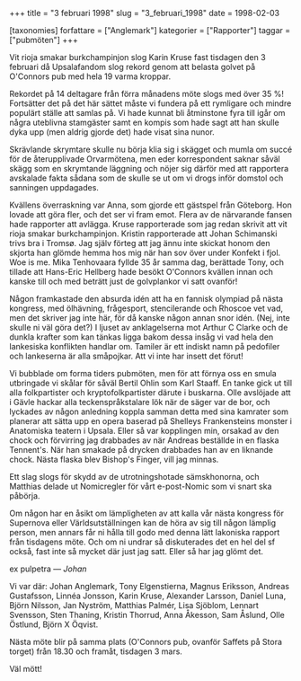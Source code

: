 +++
title = "3 februari 1998"
slug = "3_februari_1998"
date = 1998-02-03

[taxonomies]
forfattare = ["Anglemark"]
kategorier = ["Rapporter"]
taggar = ["pubmöten"]
+++

Vit rioja smakar burkchampinjon slog Karin Kruse fast tisdagen den 3 februari då Upsalafandom slog rekord genom att belasta golvet på O'Connors pub med hela 19 varma kroppar.

Rekordet på 14 deltagare från förra månadens möte slogs med över 35 %! Fortsätter det på det här sättet måste vi fundera på ett rymligare och mindre populärt ställe att samlas på. Vi hade kunnat bli åtminstone fyra till igår om några uteblivna stamgäster samt en kompis som hade sagt att han skulle dyka upp (men aldrig gjorde det) hade visat sina nunor.

<!-- more -->

Skrävlande skrymtare skulle nu börja klia sig i skägget och mumla om succé för de återupplivade Orvarmötena, men eder korrespondent saknar såväl skägg som en skrymtande läggning och nöjer sig därför med att rapportera avskalade fakta sådana som de skulle se ut om vi drogs inför domstol och sanningen uppdagades.

Kvällens överraskning var Anna, som gjorde ett gästspel från Göteborg. Hon lovade att göra fler, och det ser vi fram emot. Flera av de närvarande fansen hade rapporter att avlägga. Kruse rapporterade som jag redan skrivit att vit rioja smakar burkchampinjon. Kristin rapporterade att Johan Schimanski trivs bra i Tromsø. Jag själv förteg att jag ännu inte skickat honom den skjorta han glömde hemma hos mig när han sov över under Konfekt i fjol. Woe is me. Mika Tenhovaara fyllde 35 år samma dag, berättade Tony, och tillade att Hans-Eric Hellberg hade besökt O'Connors kvällen innan och kanske till och med beträtt just de golvplankor vi satt ovanför!

Någon framkastade den absurda idén att ha en fannisk olympiad på nästa kongress, med ölhävning, frågesport, stencilerande och Rhoscoe vet vad, men det skriver jag inte här, för då kanske någon annan snor idén. (Nej, inte skulle ni väl göra det?) I ljuset av anklagelserna mot Arthur C Clarke och de dunkla krafter som kan tänkas ligga bakom dessa insåg vi vad hela den lankesiska konflikten handlar om. Tamiler är ett indiskt namn på pedofiler och lankeserna är alla småpojkar. Att vi inte har insett det förut!

Vi bubblade om forma tiders pubmöten, men för att förnya oss en smula utbringade vi skålar för såväl Bertil Ohlin som Karl Staaff. En tanke gick ut till alla folkpartister och kryptofolkpartister därute i buskarna. Olle avslöjade att i Gävle hackar alla teckenspråkstalare lök när de säger var de bor, och lyckades av någon anledning koppla samman detta med sina kamrater som planerar att sätta upp en opera baserad på Shelleys Frankensteins monster i Anatomiska teatern i Upsala. Eller så var kopplingen min, orsakad av den chock och förvirring jag drabbades av när Andreas beställde in en flaska Tennent's. När han smakade på drycken drabbades han av en liknande chock. Nästa flaska blev Bishop's Finger, vill jag minnas.

Ett slag slogs för skydd av de utrotningshotade sämskhonorna, och Matthias delade ut Nomicregler för vårt e-post-Nomic som vi snart ska påbörja.

Om någon har en åsikt om lämpligheten av att kalla vår nästa kongress för Supernova eller Världsutställningen kan de höra av sig till någon lämplig person, men annars får ni hålla till godo med denna lätt lakoniska rapport från tisdagens möte. Och om ni undrar så diskuterades det en hel del sf också, fast inte så mycket där just jag satt. Eller så har jag glömt det.

ex pulpetra
— _Johan_

Vi var där: Johan Anglemark, Tony Elgenstierna, Magnus Eriksson, Andreas Gustafsson, Linnéa Jonsson, Karin Kruse, Alexander Larsson, Daniel Luna, Björn Nilsson, Jan Nyström, Matthias Palmér, Lisa Sjöblom, Lennart Svensson, Sten Thaning, Kristin Thorrud, Anna Åkesson, Sam Åslund, Olle Östlund, Björn X Öqvist.

Nästa möte blir på samma plats (O'Connors pub, ovanför Saffets på Stora torget) från 18.30 och framåt, tisdagen 3 mars.

Väl mött!
